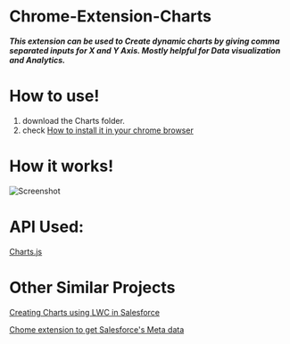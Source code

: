 # Chrome-Extension-Charts

***This extension can be used to Create dynamic charts by giving comma separated inputs for X and Y Axis. Mostly helpful for Data visualization and Analytics.***

# How to use!
1. download the Charts folder.
2. check [How to install it in your chrome browser](https://www.cnet.com/how-to/how-to-install-chrome-extensions-manually)

# How it works!

![Screenshot](https://github.com/vimaltiwari2612/Chrome-Extention-Charts/blob/main/Screeshot.png)

# API Used:

[Charts.js](https://www.chartjs.org/)

# Other Similar Projects

[Creating Charts using LWC in Salesforce](https://github.com/vimaltiwari2612/LWC-Charts.js)

[Chome extension to get Salesforce's Meta data](https://github.com/vimaltiwari2612/SalesforceChromeExtension)
